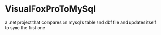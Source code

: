 # VisualFoxProToMySql
a .net project that compares an mysql's table and dbf file and updates itself to sync the first one
